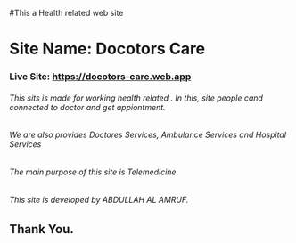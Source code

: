 #This a Health related web site
# Site Name: Docotors Care
### Live Site: https://docotors-care.web.app

###### This sits is made for working health related . In this, site  people cand  connected to doctor and get appiontment.
###### We are also provides Doctores Services, Ambulance Services and Hospital Services
###### The  main purpose of this site is Telemedicine.

###### This site is developed by ABDULLAH AL AMRUF.

## Thank You.
